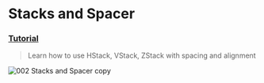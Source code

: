 # Stacks and Spacer
### [Tutorial](https://designcode.io/swiftui-handbook-stacks-and-spacer)
> Learn how to use HStack, VStack, ZStack with spacing and alignment

![002 Stacks and Spacer copy](https://github.com/mrgsdev/DesignCode/assets/157994617/5e70fe2b-779a-45f9-8ed3-2db199347f1c)

